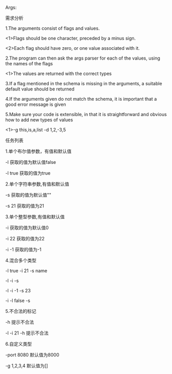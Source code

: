 Args:

需求分析

1.The arguments consist of flags and values. 

<1>Flags should be one character, preceded by a minus sign.

<2>Each flag should have zero, or one value associated with it.

2.The program can then ask the args parser for each of the values, using the names of the flags

<1>The values are returned with the correct types

3.If a flag mentioned in the schema is missing in the arguments, a suitable default value should be returned

4.If the arguments given do not match the schema, it is important that a good error message is given

5.Make sure your code is extensible, in that it is straightforward and obvious how to add new types of values

<1>-g this,is,a,list -d 1,2,-3,5

任务列表

1.单个布尔值参数，有值和默认值

-l      获取的值为默认值false

-l true 获取的值为true

2.单个字符串参数,有值和默认值

-s      获取的值为默认值""

-s 21   获取的值为21     

3.单个整型参数,有值和默认值

-i      获取的值为默认值0

-i 22   获取的值为22

-i -1   获取的值为-1

4.混合多个类型

-l true -i 21 -s name

-l -i -s

-l -i -1 -s 23 

-i -l false -s

5.不合法的标记

-h  提示不合法

-l -i 21 -h 提示不合法

6.自定义类型

-port 8080 默认值为8000

-g 1,2,3,4 默认值为[]
